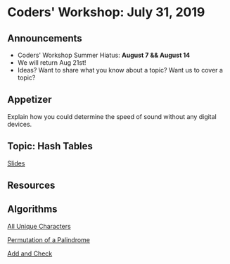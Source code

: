 # Coders' Workshop: July 31, 2019

## Announcements

* Coders' Workshop Summer Hiatus: **August 7 && August 14**  
* We will return Aug 21st!   
* Ideas? Want to share what you know about a topic? Want us to cover a topic?

## Appetizer

Explain how you could determine the speed of sound without any digital devices.  

## Topic: Hash Tables

[Slides](https://slides.com/bbyunis/coder-s-workshop-1-16)

## Resources


## Algorithms
[All Unique Characters](https://github.com/andy-young/Coders-Workshop/blob/master/Coding-Challenges/allUniqueCharacters/allUniqueCharacters.md)  

[Permutation of a Palindrome](https://github.com/andy-young/Coders-Workshop/blob/master/Coding-Challenges/permutationOfAPalindrome/permutationOfAPalindrome.md)  

[Add and Check](https://github.com/andy-young/Coders-Workshop/blob/master/Coding-Challenges/addAndCheck/addAndCheck.md)


